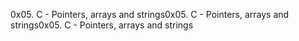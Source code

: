 0x05. C - Pointers, arrays and strings0x05. C - Pointers, arrays and strings0x05. C - Pointers, arrays and strings
